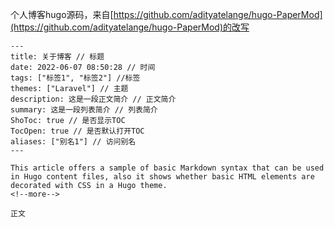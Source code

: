 个人博客hugo源码，来自[https://github.com/adityatelange/hugo-PaperMod](https://github.com/adityatelange/hugo-PaperMod)的改写


```
---
title: 关于博客 // 标题
date: 2022-06-07 08:50:28 // 时间
tags: ["标签1", "标签2"] //标签
themes: ["Laravel"] // 主题
description: 这是一段正文简介 // 正文简介
summary: 这是一段列表简介 // 列表简介
ShoToc: true // 是否显示TOC
TocOpen: true // 是否默认打开TOC
aliases: ["别名1"] // 访问别名
---

This article offers a sample of basic Markdown syntax that can be used in Hugo content files, also it shows whether basic HTML elements are decorated with CSS in a Hugo theme.
<!--more-->

正文
```
